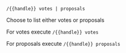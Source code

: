 `/{{handle}} votes | proposals`  

Choose to list either votes or proposals  

For votes execute
`/{{handle}} votes`  

For proposals execute
`/{{handle}} proposals`  
